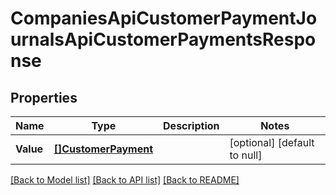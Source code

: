 # CompaniesApiCustomerPaymentJournalsApiCustomerPaymentsResponse

## Properties
Name | Type | Description | Notes
------------ | ------------- | ------------- | -------------
**Value** | [**[]CustomerPayment**](customerPayment.md) |  | [optional] [default to null]

[[Back to Model list]](../README.md#documentation-for-models) [[Back to API list]](../README.md#documentation-for-api-endpoints) [[Back to README]](../README.md)



